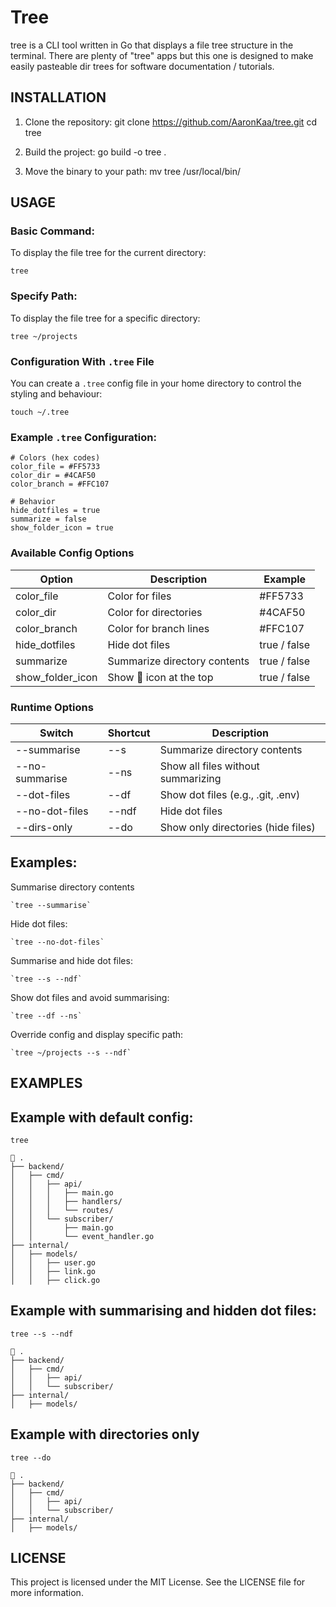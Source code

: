 # Tree

tree is a CLI tool written in Go that displays a file tree structure in the terminal. There are plenty of "tree" apps but this one is designed to make easily pasteable dir trees for software documentation / tutorials.

## INSTALLATION

1. Clone the repository:
   git clone https://github.com/AaronKaa/tree.git
   cd tree

2. Build the project:
   go build -o tree .

3. Move the binary to your path:
   mv tree /usr/local/bin/

## USAGE

### Basic Command:

To display the file tree for the current directory:

    tree

### Specify Path:

To display the file tree for a specific directory:

    tree ~/projects

### Configuration With `.tree` File

You can create a `.tree` config file in your home directory to control the styling and behaviour:

    touch ~/.tree

### Example `.tree` Configuration:

```
# Colors (hex codes)
color_file = #FF5733
color_dir = #4CAF50
color_branch = #FFC107

# Behavior
hide_dotfiles = true
summarize = false
show_folder_icon = true

```

### Available Config Options

| Option           | Description                  | Example      |
| ---------------- | ---------------------------- | ------------ |
| color_file       | Color for files              | #FF5733      |
| color_dir        | Color for directories        | #4CAF50      |
| color_branch     | Color for branch lines       | #FFC107      |
| hide_dotfiles    | Hide dot files               | true / false |
| summarize        | Summarize directory contents | true / false |
| show_folder_icon | Show 📂 icon at the top      | true / false |

### Runtime Options

| Switch         | Shortcut | Description                        |
| -------------- | -------- | ---------------------------------- |
| --summarise    | --s      | Summarize directory contents       |
| --no-summarise | --ns     | Show all files without summarizing |
| --dot-files    | --df     | Show dot files (e.g., .git, .env)  |
| --no-dot-files | --ndf    | Hide dot files                     |
| --dirs-only    | --do     | Show only directories (hide files) |

## Examples:

Summarise directory contents

    `tree --summarise`

Hide dot files:

    `tree --no-dot-files`

Summarise and hide dot files:

    `tree --s --ndf`

Show dot files and avoid summarising:

    `tree --df --ns`

Override config and display specific path:

    `tree ~/projects --s --ndf`

## EXAMPLES

## Example with default config:

    tree

```
📂 .
├── backend/
│   ├── cmd/
│   │   ├── api/
│   │   │   ├── main.go
│   │   │   ├── handlers/
│   │   │   └── routes/
│   │   └── subscriber/
│   │       ├── main.go
│   │       └── event_handler.go
├── internal/
│   ├── models/
│   │   ├── user.go
│   │   ├── link.go
│   │   ├── click.go
```

## Example with summarising and hidden dot files:

    tree --s --ndf

```
📂 .
├── backend/
│   ├── cmd/
│   │   ├── api/
│   │   └── subscriber/
├── internal/
│   ├── models/
```

## Example with directories only

    tree --do

```
📂 .
├── backend/
│   ├── cmd/
│   │   ├── api/
│   │   └── subscriber/
├── internal/
│   ├── models/
```

## LICENSE

This project is licensed under the MIT License. See the LICENSE file for more information.
